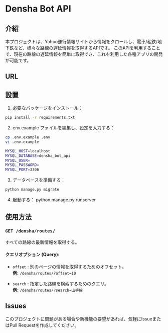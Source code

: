 # Densha Bot API

## 介紹

本プロジェクトは、Yahoo運行情報サイトから情報をクロールし、電車/私鉄/地下鉄など、様々な路線の遅延情報を取得するAPIです。
このAPIを利用することで、現在の路線の遅延情報を簡単に取得でき、これを利用した各種アプリの開発が可能です。

## URL

## 設置
1. 必要なパッケージをインストール：
```bash
pip install -r requirements.txt
```
2. env.example ファイルを編集し、設定を入力する：
```bash
cp .env.example .env
vi .env.example
```
```bash
MYSQL_HOST=localhost
MYSQL_DATABASE=densha_bot_api
MYSQL_USER=
MYSQL_PASSWORD=
MYSQL_PORT=3306
```

3. データベースを準備する：
```bash
python manage.py migrate
```

4. 起動する：
python manage.py runserver

## 使用方法

### `GET /densha/routes/`
すべての路線の最新情報を取得する。

#### クエリオプション (Query):
- `offset` : 別のページの情報を取得するためのオフセット。  
  **例:** `/densha/routes/?offset=10`

- `search` : 指定した路線を検索するためのクエリ。  
  **例:** `/densha/routes/?search=山手線`


## Issues
このプロジェクトに問題がある場合や新機能の要望があれば、気軽にIssueまたはPull Requestを作成してください。
